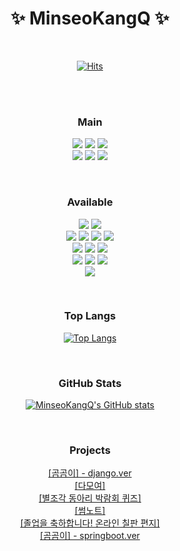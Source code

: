 <h1 align="center">✨ MinseoKangQ ✨</h1>

<br>

<div align="center">

[![Hits](https://hits.seeyoufarm.com/api/count/incr/badge.svg?url=https%3A%2F%2Fgithub.com%2FMinseoKangQ%2Fhit-counter&count_bg=%233DB9C8&title_bg=%23686868&icon=&icon_color=%23E7E7E7&title=hits&edge_flat=false)](https://hits.seeyoufarm.com)

</div>

<br>

<br>

<h3 align="center">Main</h3>
<p align="center">

<img src="https://img.shields.io/badge/Java-007396?style=for-the-badge&logo=Java&logoColor=white"/>
<img src="https://img.shields.io/badge/SpringBoot-6DB33F?style=for-the-badge&logo=SpringBoot&logoColor=white"/>
<img src="https://img.shields.io/badge/JPA-6DB33F?style=for-the-badge&logo=JPA&logoColor=white"/>
<br>
<img src="https://img.shields.io/badge/AWS-232F3E?style=for-the-badge&logo=amazonaws&logoColor=white"/>
<img src="https://img.shields.io/badge/Ubuntu-E95420?style=for-the-badge&logo=Ubuntu&logoColor=white"/>
<img src="https://img.shields.io/badge/Github-black?style=for-the-badge&logo=Github&logoColor=white"/>

</p> 
<br>

<h3 align="center">Available</h3>
<p align="center">
    
<img src="https://img.shields.io/badge/C-A8B9CC?style=for-the-badge&logo=C&logoColor=white"/> 
<img src="https://img.shields.io/badge/C++-00599C?style=for-the-badge&logo=C%2B%2B&logoColor=white"/>
<br>
<img src="https://img.shields.io/badge/HTML5-E34F26?style=for-the-badge&logo=HTML5&logoColor=white"/>
<img src="https://img.shields.io/badge/CSS3-1572B6?style=for-the-badge&logo=CSS3&logoColor=white"/>
<img src="https://img.shields.io/badge/JavaScript-F7DF1E?style=for-the-badge&logo=JavaScript&logoColor=white"/>
<img src="https://img.shields.io/badge/React-61DAFB?style=for-the-badge&logo=React&logoColor=white"/>
<br>
<img src="https://img.shields.io/badge/Node.js-339933?style=for-the-badge&logo=Node.js&logoColor=white"/>
<img src="https://img.shields.io/badge/Python-3766AB?style=for-the-badge&logo=Python&logoColor=white"/>
<img src="https://img.shields.io/badge/Kotlin-7F52FF?style=for-the-badge&logo=Kotlin&logoColor=white"/>
<br>
<img src="https://img.shields.io/badge/Flask-000000?style=for-the-badge&logo=Flask&logoColor=white"/>
<img src="https://img.shields.io/badge/MQTT-660066?style=for-the-badge&logo=MQTT&logoColor=white"/>
<img src="https://img.shields.io/badge/Django-092E20?style=for-the-badge&logo=Django&logoColor=white)"/>
<br>
<img src="https://img.shields.io/badge/MySQL-4479A1?style=for-the-badge&logo=MySQL&logoColor=white"/>
</p>
<br>

<div align=center>
    
<h3 align="center">Top Langs </h3>

[![Top Langs](https://github-readme-stats.vercel.app/api/top-langs/?username=MinseoKangQ&langs_count=10&layout=compact&theme=merko)]()

<br>


<h3 align="center">GitHub Stats</h3>

[![MinseoKangQ's GitHub stats](https://github-readme-stats.vercel.app/api?username=MinseoKangQ&theme=tokyonight&count_private=true)]()

<br>

<h3 align="center">Projects</h3>

<div align="center">

<a href="https://github.com/MinseoKangQ/gomgom-back">[곰곰이] - django.ver</a><br>
<a href="https://github.com/MinseoKangQ/all-together">[다모여]</a><br>
<a href="https://github.com/MinseoKangQ/quiz-2023-2"> [별조각 동아리 박람회 퀴즈]</a><br>
<a href="https://github.com/MinseoKangQ/springboot-server">[썸노트]</a><br>
<a href="https://github.com/MinseoKangQ/blackBoard-back">[졸업을 축하합니다! 온라인 칠판 편지]</a><br>
<a href="https://github.com/TeamBeeear/springboot-server">[곰곰이] - springboot.ver</a><br>

</div>
